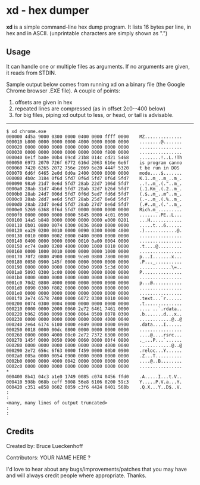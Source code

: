xd - hex dumper
===============

**xd** is a simple command-line hex dump program. It lists 16 bytes per line,
in hex and in ASCII. (unprintable characters are simply shown as ".")



Usage
-----

It can handle one or multiple files as arguments.
If no arguments are given, it reads from STDIN.

Sample output below comes from running xd on a binary file
(the Google Chrome browser .EXE file). A couple of points:

1. offsets are given in hex
2. repeated lines are compressed (as in offset 2c0--400 below)
3. for big files, piping xd output to less, or head, or tail is advisable.

---

    $ xd chrome.exe
    000000 4d5a 9000 0300 0000 0400 0000 ffff 0000    MZ..............
    000010 b800 0000 0000 0000 4000 0000 0000 0000    ........@.......
    000020 0000 0000 0000 0000 0000 0000 0000 0000    ................
    000030 0000 0000 0000 0000 0000 0000 f800 0000    ................
    000040 0e1f ba0e 00b4 09cd 21b8 014c cd21 5468    ........!..L.!Th
    000050 6973 2070 726f 6772 616d 2063 616e 6e6f    is program canno
    000060 7420 6265 2072 756e 2069 6e20 444f 5320    t be run in DOS 
    000070 6d6f 6465 2e0d 0d0a 2400 0000 0000 0000    mode....$.......
    000080 4b0c 3184 0f6d 5fd7 0f6d 5fd7 0f6d 5fd7    K.1..m_..m_..m_.
    000090 98a9 21d7 0e6d 5fd7 28ab 22d7 106d 5fd7    ..!..m_.(."..m_.
    0000a0 28ab 31d7 4b6d 5fd7 28ab 32d7 b26d 5fd7    (.1.Km_.(.2..m_.
    0000b0 28ab 24d7 006d 5fd7 0f6d 5ed7 fd6d 5fd7    (.$..m_..m^..m_.
    0000c0 28ab 2dd7 ae6d 5fd7 28ab 25d7 0e6d 5fd7    (.-..m_.(.%..m_.
    0000d0 28ab 23d7 0e6d 5fd7 28ab 27d7 0e6d 5fd7    (.#..m_.(.'..m_.
    0000e0 5269 6368 0f6d 5fd7 0000 0000 0000 0000    Rich.m_.........
    0000f0 0000 0000 0000 0000 5045 0000 4c01 0500    ........PE..L...
    000100 14a5 b848 0000 0000 0000 0000 e000 0201    ...H............
    000110 0b01 0800 0074 0300 0036 0600 0000 0000    .....t...6......
    000120 ea29 0200 0010 0000 0090 0300 0000 4000    .)............@.
    000130 0010 0000 0002 0000 0400 0000 0000 0000    ................
    000140 0400 0000 0000 0000 0010 0a00 0004 0000    ................
    000150 ec74 0a00 0200 4000 0000 1000 0010 0000    .t....@.........
    000160 0000 1000 0010 0000 0000 0000 1000 0000    ................
    000170 70f2 0800 4900 0000 9ce0 0800 7800 0000    p...I.......x...
    000180 0050 0900 145f 0000 0000 0000 0000 0000    .P..._..........
    000190 0000 0000 0000 0000 00b0 0900 5c3d 0000    ............\=..
    0001a0 5093 0300 1c00 0000 0000 0000 0000 0000    P...............
    0001b0 0000 0000 0000 0000 0000 0000 0000 0000    ................
    0001c0 70d2 0800 4000 0000 0000 0000 0000 0000    p...@...........
    0001d0 0090 0300 f802 0000 0000 0000 0000 0000    ................
    0001e0 0000 0000 0000 0000 0000 0000 0000 0000    ................
    0001f0 2e74 6578 7400 0000 6072 0300 0010 0000    .text...`r......
    000200 0074 0300 0004 0000 0000 0000 0000 0000    .t..............
    000210 0000 0000 2000 0060 2e72 6461 7461 0000    .... ..`.rdata..
    000220 b962 0500 0090 0300 0064 0500 0078 0300    .b.......d...x..
    000230 0000 0000 0000 0000 0000 0000 4000 0040    ............@..@
    000240 2e64 6174 6100 0000 e849 0000 0000 0900    .data....I......
    000250 0018 0000 00dc 0800 0000 0000 0000 0000    ................
    000260 0000 0000 4000 00c0 2e72 7372 6300 0000    ....@....rsrc...
    000270 145f 0000 0050 0900 0060 0000 00f4 0800    ._...P...`......
    000280 0000 0000 0000 0000 0000 0000 4000 0040    ............@..@
    000290 2e72 656c 6f63 0000 f459 0000 00b0 0900    .reloc...Y......
    0002a0 005a 0000 0054 0900 0000 0000 0000 0000    .Z...T..........
    0002b0 0000 0000 4000 0042 0000 0000 0000 0000    ....@..B........
    0002c0 0000 0000 0000 0000 0000 0000 0000 0000    ................
    *
    000400 8b41 04c3 a1e0 1749 0085 c074 0456 ffd0    .A.....I...t.V..
    000410 598b 068b ceff 5008 56e8 6106 0200 59c3    Y.....P.V.a...Y.
    000420 c351 e858 0602 0059 c3f6 4424 0401 568b    .Q.X...Y..D$..V.
    :
    :
    <many, many lines of output truncated>
    :
    :


Credits
-------

Created by: Bruce Lueckenhoff

Contributors: YOUR NAME HERE ?

I'd love to hear about any bugs/improvements/patches
that you may have and will always credit people where
appropriate. Thanks.

